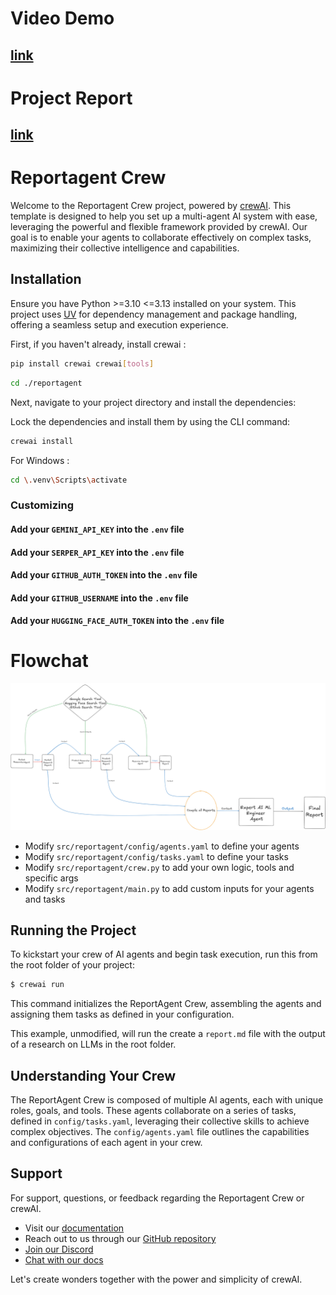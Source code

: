 # Video Demo
## [link](https://drive.google.com/file/d/1ucfCxLxYhEuOV0V8sDKNxQBHHPsHNxzR/view?usp=sharing)

# Project Report
## [link](https://docs.google.com/document/d/1dvFThvYufd-DsgVDAiJEI7L-4vX5icXS9knvPyLbmQs/edit?usp=sharing)


# Reportagent Crew

Welcome to the Reportagent Crew project, powered by [crewAI](https://crewai.com). This template is designed to help you set up a multi-agent AI system with ease, leveraging the powerful and flexible framework provided by crewAI. Our goal is to enable your agents to collaborate effectively on complex tasks, maximizing their collective intelligence and capabilities.

## Installation

Ensure you have Python >=3.10 <=3.13 installed on your system. This project uses [UV](https://docs.astral.sh/uv/) for dependency management and package handling, offering a seamless setup and execution experience.

First, if you haven't already, install crewai :

```bash
pip install crewai crewai[tools]
```


```bash
cd ./reportagent
```
Next, navigate to your project directory and install the dependencies:


Lock the dependencies and install them by using the CLI command:
```bash
crewai install
```

For Windows :

```bash
cd \.venv\Scripts\activate
```



### Customizing

#### **Add your `GEMINI_API_KEY` into the `.env` file**
#### **Add your `SERPER_API_KEY` into the `.env` file**
#### **Add your `GITHUB_AUTH_TOKEN` into the `.env` file**
#### **Add your `GITHUB_USERNAME` into the `.env` file**
#### **Add your `HUGGING_FACE_AUTH_TOKEN` into the `.env` file**



# Flowchat

![flowchat](https://github.com/AayushSharma-1/ai_planet_assignment/blob/main/Untitled-2024-10-15-0045.png?raw=true)


- Modify `src/reportagent/config/agents.yaml` to define your agents
- Modify `src/reportagent/config/tasks.yaml` to define your tasks
- Modify `src/reportagent/crew.py` to add your own logic, tools and specific args
- Modify `src/reportagent/main.py` to add custom inputs for your agents and tasks

## Running the Project

To kickstart your crew of AI agents and begin task execution, run this from the root folder of your project:

```bash
$ crewai run
```



This command initializes the ReportAgent Crew, assembling the agents and assigning them tasks as defined in your configuration.

This example, unmodified, will run the create a `report.md` file with the output of a research on LLMs in the root folder.

## Understanding Your Crew

The ReportAgent Crew is composed of multiple AI agents, each with unique roles, goals, and tools. These agents collaborate on a series of tasks, defined in `config/tasks.yaml`, leveraging their collective skills to achieve complex objectives. The `config/agents.yaml` file outlines the capabilities and configurations of each agent in your crew.

## Support

For support, questions, or feedback regarding the Reportagent Crew or crewAI.
- Visit our [documentation](https://docs.crewai.com)
- Reach out to us through our [GitHub repository](https://github.com/joaomdmoura/crewai)
- [Join our Discord](https://discord.com/invite/X4JWnZnxPb)
- [Chat with our docs](https://chatg.pt/DWjSBZn)

Let's create wonders together with the power and simplicity of crewAI.
